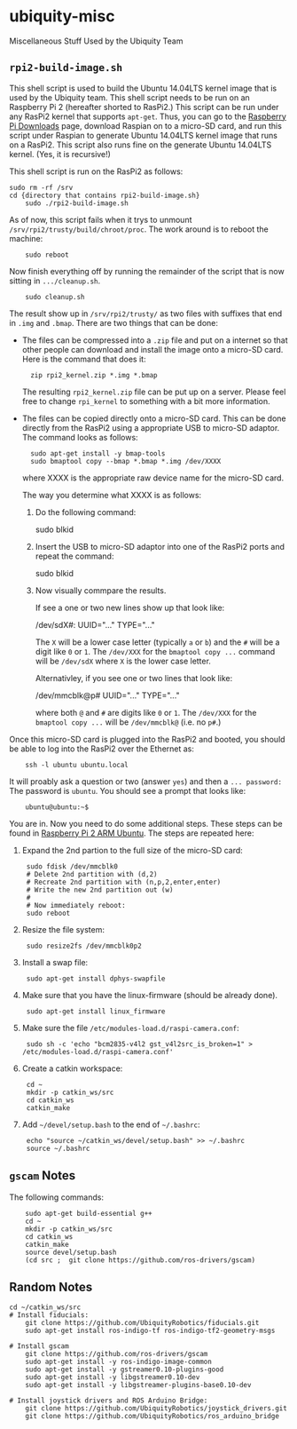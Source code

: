 # ubiquity-misc

Miscellaneous Stuff Used by the Ubiquity Team

## `rpi2-build-image.sh`

This shell script is used to build the Ubuntu 14.04LTS
kernel image that is used by the Ubiquity team.  This shell
script needs to be run on an Raspberry Pi 2 (hereafter shorted
to RasPi2.)  This script can be run under any RasPi2 kernel
that supports `apt-get`.  Thus, you can go to the
  [Raspberry Pi Downloads](https://www.raspberrypi.org/downloads/)
page, download Raspian on to a micro-SD card, and run this script
under Raspian to generate Ubuntu 14.04LTS kernel image that runs
on a RasPi2.  This script also runs fine on the generate Ubuntu
14.04LTS kernel.  (Yes, it is recursive!)

This shell script is run on the RasPi2 as follows:

	sudo rm -rf /srv
	cd {directory that contains rpi2-build-image.sh}
        sudo ./rpi2-build-image.sh

As of now, this script fails when it trys to unmount
`/srv/rpi2/trusty/build/chroot/proc`.  The work around
is to reboot the machine:

        sudo reboot

Now finish everything off by running the remainder of the
script that is now sitting in `.../cleanup.sh`.

        sudo cleanup.sh

The result show up in `/srv/rpi2/trusty/` as two files
with suffixes that end in `.img` and `.bmap`.  There
are two things that can be done:

* The files can be compressed into a `.zip` file and put
  on a internet so that other people can download and
  install the image onto a micro-SD card.  Here is the
  command that does it:

        zip rpi2_kernel.zip *.img *.bmap

  The resulting `rpi2_kernel.zip` file can be put up on
  a server.  Please feel free to change `rpi_kernel` to
  something with a bit more information.

* The files can be copied directly onto a micro-SD card.
  This can be done directly from the RasPi2 using a appropriate
  USB to micro-SD adaptor.  The command looks as follows:

        sudo apt-get install -y bmap-tools
        sudo bmaptool copy --bmap *.bmap *.img /dev/XXXX

  where XXXX is the appropriate raw device name for the
  micro-SD card.

  The way you determine what XXXX is as follows:

  1. Do the following command:

        sudo blkid

  2. Insert the USB to micro-SD adaptor into one of the RasPi2 ports
     and repeat the command:

        sudo blkid

  3. Now visually commpare the results.

     If see a one or two new lines show up that look like:

        /dev/sdX#: UUID="..." TYPE="..."

     The `X` will be a lower case letter (typically `a` or `b`)
     and the `#` will be a digit like `0` or `1`.
     The `/dev/XXX` for the `bmaptool copy ...` command will be
     `/dev/sdX` where `X` is the lower case letter.

     Alternativley, if you see one or two lines that look like:

        /dev/mmcblk@p# UUID="..." TYPE="..."

     where both `@` and `#` are digits like `0` or `1`.
     The `/dev/XXX` for the `bmaptool copy ...` will be `/dev/mmcblk@`
     (i.e. no `p#`.)
    
Once this micro-SD card is plugged into the RasPi2 and
booted, you should be able to log into the RasPi2 over
the Ethernet as:

        ssh -l ubuntu ubuntu.local

It will proably ask a question or two (answer `yes`) and
then a `... password:`  The password is `ubuntu`.  You should
see a prompt that looks like:

        ubuntu@ubuntu:~$

You are in.  Now you need to do some additional steps.  These
steps can be found in
  [Raspberry Pi 2 ARM Ubuntu](https://wiki.ubuntu.com/ARM/RaspberryPi).
The steps are repeated here:

1. Expand the 2nd partion to the full size of the micro-SD card:

        sudo fdisk /dev/mmcblk0
        # Delete 2nd partition with (d,2)
        # Recreate 2nd partition with (n,p,2,enter,enter)
        # Write the new 2nd partition out (w)
        #
        # Now immediately reboot:
        sudo reboot

2. Resize the file system:

        sudo resize2fs /dev/mmcblk0p2

3. Install a swap file:

        sudo apt-get install dphys-swapfile

4. Make sure that you have the linux-firmware (should be already done).

        sudo apt-get install linux_firmware

5. Make sure the file `/etc/modules-load.d/raspi-camera.conf`:

        sudo sh -c 'echo "bcm2835-v4l2 gst_v4l2src_is_broken=1" > /etc/modules-load.d/raspi-camera.conf'

6. Create a catkin workspace:

        cd ~
        mkdir -p catkin_ws/src
        cd catkin_ws
        catkin_make

7. Add `~/devel/setup.bash` to the end of `~/.bashrc`:

        echo "source ~/catkin_ws/devel/setup.bash" >> ~/.bashrc
        source ~/.bashrc


## `gscam` Notes

The following commands:

        sudo apt-get build-essential g++
        cd ~
        mkdir -p catkin_ws/src
        cd catkin_ws
        catkin_make
        source devel/setup.bash
        (cd src ;  git clone https://github.com/ros-drivers/gscam)

## Random Notes

	cd ~/catkin_ws/src
	# Install fiducials:
        git clone https://github.com/UbiquityRobotics/fiducials.git
        sudo apt-get install ros-indigo-tf ros-indigo-tf2-geometry-msgs

	# Install gscam
        git clone https://github.com/ros-drivers/gscam
        sudo apt-get install -y ros-indigo-image-common
        sudo apt-get install -y gstreamer0.10-plugins-good
        sudo apt-get install -y libgstreamer0.10-dev
        sudo apt-get install -y libgstreamer-plugins-base0.10-dev

	# Install joystick drivers and ROS Arduino Bridge:
        git clone https://github.com/UbiquityRobotics/joystick_drivers.git
        git clone https://github.com/UbiquityRobotics/ros_arduino_bridge

